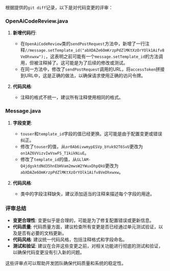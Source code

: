 根据提供的`git diff`记录，以下是对代码变更的评审：

### OpenAiCodeReview.java
1. **新增代码行**:
   - 在`OpenAiCodeReview`类的`sendPostRequest`方法中，新增了一行注释`//message.setTemplate_id("abXDAZe6OmKrzpPdZlMKtXzOrYOlk1Aifv8VeDhxwxw");`，这表明之前可能有一个`message.setTemplate_id`的方法调用，但被注释掉了。这可能是为了后续的修改或测试。
   - 在同一方法中，修改了`sendPostRequest`调用的URL，将`accessToken`拼接到URL中，这是正确的做法，以确保请求使用正确的访问令牌。

2. **代码风格**:
   - 注释的格式不统一，建议所有注释使用相同的格式。

### Message.java
1. **字段变更**:
   - `touser`和`template_id`字段的值已经更换。这可能是由于配置变更或错误纠正。
   - 修改了`touser`的值，从`or0Ab6ivwmypESVp_bYuk92T6SvU`更改为`on1AZ6VVizvIwVswFS_T1kikNiuE`。
   - 修改了`template_id`的值，从`GLlAM-Q4jdgsktdNd35hnEbHVam2mwsW2YWuxDhpQkU`更改为`abXDAZe6OmKrzpPdZlMKtXzOrYOlk1Aifv8VeDhxwxw`。

2. **代码风格**:
   - 类中的字段注释缺失，建议添加适当的注释来描述每个字段的用途。

### 评审总结
- **变更合理性**: 变更似乎是合理的，可能是为了修复配置错误或更新信息。
- **代码质量**: 代码质量方面，建议检查所有变更是否已经通过单元测试验证，以及是否有必要的文档更新。
- **代码风格**: 建议统一代码风格，包括注释格式和字段命名。
- **测试和验证**: 建议在合并这些变更之前，对相关功能进行彻底的测试和验证，以确保代码变更没有引入新的问题。

这些评审点可以帮助开发团队确保代码质量和系统的稳定性。